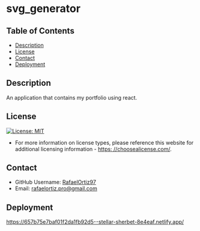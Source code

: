
# svg_generator

## Table of Contents
* [Description](#description)
* [License](#license)
* [Contact](#contact)
* [Deployment](#deployment)

## Description
An application that contains my portfolio using react.

## License
  [![License: MIT](https://img.shields.io/badge/License-MIT-yellow.svg)](https://opensource.org/licenses/MIT)
  * For more information on license types, please reference this website
  for additional licensing information - [https: //choosealicense.com/](https://choosealicense.com/).

## Contact
  * GitHub Username: [RafaelOrtiz97](https://github.com/RafaelOrtiz97)
  * Email: rafaelortiz.pro@gmail.com

## Deployment
https://657b75e7baf01f2da1fb92d5--stellar-sherbet-8e4eaf.netlify.app/
